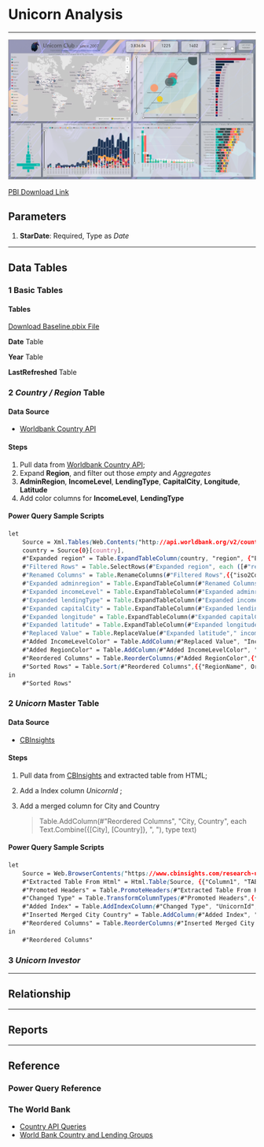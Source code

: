 # Unicorn Analysis

----------

![Screenshot](../_Asset%20Library/Unicorn_Screenshot.png)

[PBI Download Link](../_Asset%20Library/Source_Files/Unicorn.pbix)

## Parameters

1. **StarDate**: Required, Type as <em> Date </em>

----------

## Data Tables

### 1 Basic Tables

#### Tables 
[Download Baseline.pbix File](./_ABasicData.md)

**Date** Table

**Year** Table

**LastRefreshed** Table

### 2 <em> Country / Region </em> Table

#### Data Source
- [Worldbank Country API](http://api.worldbank.org/v2/country/)

#### Steps
1. Pull data from [Worldbank Country API](http://api.worldbank.org/v2/country/);
1. Expand **Region**, and filter out those <em> empty </em> and <em> Aggregates </em>
1. **AdminRegion**, **IncomeLevel**, **LendingType**, **CapitalCity**, **Longitude**, **Latitude**
1. Add color columns for **IncomeLevel**, **LendingType**

#### Power Query Sample Scripts
```css
let
    Source = Xml.Tables(Web.Contents("http://api.worldbank.org/v2/country/" & "?per_page=500")),
    country = Source{0}[country],
    #"Expanded region" = Table.ExpandTableColumn(country, "region", {"Element:Text", "Attribute:id", "Attribute:iso2code"}, {"region.Element:Text", "region.Attribute:id", "region.Attribute:iso2code"}),
    #"Filtered Rows" = Table.SelectRows(#"Expanded region", each ([#"region.Element:Text"] <> null and [#"region.Element:Text"] <> "" and [#"region.Element:Text"] <> "Aggregates")),
    #"Renamed Columns" = Table.RenameColumns(#"Filtered Rows",{{"iso2Code", "Country2Code"}, {"name", "CountryName"}, {"region.Element:Text", "RegionName"}, {"region.Attribute:id", "Region3Code"}, {"region.Attribute:iso2code", "Region2Code"}, {"Attribute:id", "Country3Code"}}),
    #"Expanded adminregion" = Table.ExpandTableColumn(#"Renamed Columns", "adminregion", {"Attribute:id", "Attribute:iso2code"}, {"AdminRegion3Code", "AdminRegion2Code"}),
    #"Expanded incomeLevel" = Table.ExpandTableColumn(#"Expanded adminregion", "incomeLevel", {"Element:Text", "Attribute:id", "Attribute:iso2code"}, {"IncomeLevel", "IncomeLevel3Code", "IncomeLevel2Code"}),
    #"Expanded lendingType" = Table.ExpandTableColumn(#"Expanded incomeLevel", "lendingType", {"Element:Text", "Attribute:id", "Attribute:iso2code"}, {"LendingType", "LendingType3Code", "LendingType2Code"}),
    #"Expanded capitalCity" = Table.ExpandTableColumn(#"Expanded lendingType", "capitalCity", {"Element:Text"}, {"CapitalCity"}),
    #"Expanded longitude" = Table.ExpandTableColumn(#"Expanded capitalCity", "longitude", {"Element:Text"}, {"Longitude"}),
    #"Expanded latitude" = Table.ExpandTableColumn(#"Expanded longitude", "latitude", {"Element:Text"}, {"Latitude"}),
    #"Replaced Value" = Table.ReplaceValue(#"Expanded latitude"," income","",Replacer.ReplaceText,{"IncomeLevel"}),
    #"Added IncomeLevelColor" = Table.AddColumn(#"Replaced Value", "IncomeLevelColor", each if [IncomeLevel3Code] = "HIC" then "Light Green" else if [IncomeLevel3Code] = "UMC" then "Light Blue" else if [IncomeLevel3Code] = "LMC" then "Light Yellow" else if [IncomeLevel3Code] = "LIC" then "Light Red" else null),
    #"Added RegionColor" = Table.AddColumn(#"Added IncomeLevelColor", "RegionColor", each if Text.StartsWith([RegionName], "East Asia") then "Salmon" else if Text.StartsWith([RegionName], "Europe") then "Plum" else if Text.StartsWith([RegionName], "North America") then "SkyBlue" else if Text.StartsWith([RegionName], "Latin America") then "LemonChiffon" else if Text.StartsWith([RegionName], "Middle East") then "Tan" else if Text.StartsWith([RegionName], "South Asia") then "PaleGreen" else if Text.StartsWith([RegionName], "Sub-Saharan") then "Silver" else null),
    #"Reordered Columns" = Table.ReorderColumns(#"Added RegionColor",{"CountryName", "Country3Code", "Country2Code", "RegionName", "Region3Code", "Region2Code", "RegionColor", "AdminRegion3Code", "AdminRegion2Code", "IncomeLevel", "IncomeLevel3Code", "IncomeLevel2Code", "IncomeLevelColor", "LendingType", "LendingType3Code", "LendingType2Code", "CapitalCity", "Longitude", "Latitude"}),
    #"Sorted Rows" = Table.Sort(#"Reordered Columns",{{"RegionName", Order.Ascending}, {"CountryName", Order.Ascending}})
in
    #"Sorted Rows"
```

### 2 <em> Unicorn </em> Master Table

#### Data Source
- [CBInsights](https://www.cbinsights.com/research-unicorn-companies)

#### Steps

1. Pull data from [CBInsights](https://www.cbinsights.com/research-unicorn-companies) and extracted table from HTML;
1. Add a Index column <em> UnicornId </em>;
1. Add a merged column for City and Country
    
    >Table.AddColumn(#"Reordered Columns", "City, Country", each Text.Combine({[City], [Country]}, ", "), type text)

#### Power Query Sample Scripts
```css
let
    Source = Web.BrowserContents("https://www.cbinsights.com/research-unicorn-companies"),
    #"Extracted Table From Html" = Html.Table(Source, {{"Column1", "TABLE.sortable-theme-bootstrap > * > TR > :nth-child(1)"}, {"Column2", "TABLE.sortable-theme-bootstrap > * > TR > :nth-child(2)"}, {"Column3", "TABLE.sortable-theme-bootstrap > * > TR > :nth-child(3)"}, {"Column4", "TABLE.sortable-theme-bootstrap > * > TR > :nth-child(4)"}, {"Column5", "TABLE.sortable-theme-bootstrap > * > TR > :nth-child(5)"}, {"Column6", "TABLE.sortable-theme-bootstrap > * > TR > :nth-child(6)"}, {"Column7", "TABLE.sortable-theme-bootstrap > * > TR > :nth-child(7)"}}, [RowSelector="TABLE.sortable-theme-bootstrap > * > TR"]),
    #"Promoted Headers" = Table.PromoteHeaders(#"Extracted Table From Html", [PromoteAllScalars=true]),
    #"Changed Type" = Table.TransformColumnTypes(#"Promoted Headers",{{"Company", type text}, {"Valuation ($B)", type number}, {"Date Joined", type date}, {"Country", type text}, {"City", type text}, {"Industry", type text}, {"Select Investors", type text}}),
    #"Added Index" = Table.AddIndexColumn(#"Changed Type", "UnicornId", 1, 1, Int64.Type),
    #"Inserted Merged City Country" = Table.AddColumn(#"Added Index", "City, Country", each Text.Combine({[City], ", ", [Country]}), type text),
    #"Reordered Columns" = Table.ReorderColumns(#"Inserted Merged City Country",{"UnicornId", "Company", "Valuation ($B)", "Date Joined", "Country", "City", "City, Country", "Industry", "Select Investors"})
in
    #"Reordered Columns"
```

### 3 <em> Unicorn Investor </em>

----------

## Relationship

----------

## Reports

----------

## Reference

### Power Query Reference

### The World Bank

- [Country API Queries](https://datahelpdesk.worldbank.org/knowledgebase/articles/898590-country-api-queries)
- [World Bank Country and Lending Groups](https://datahelpdesk.worldbank.org/knowledgebase/articles/906519-world-bank-country-and-lending-groups)